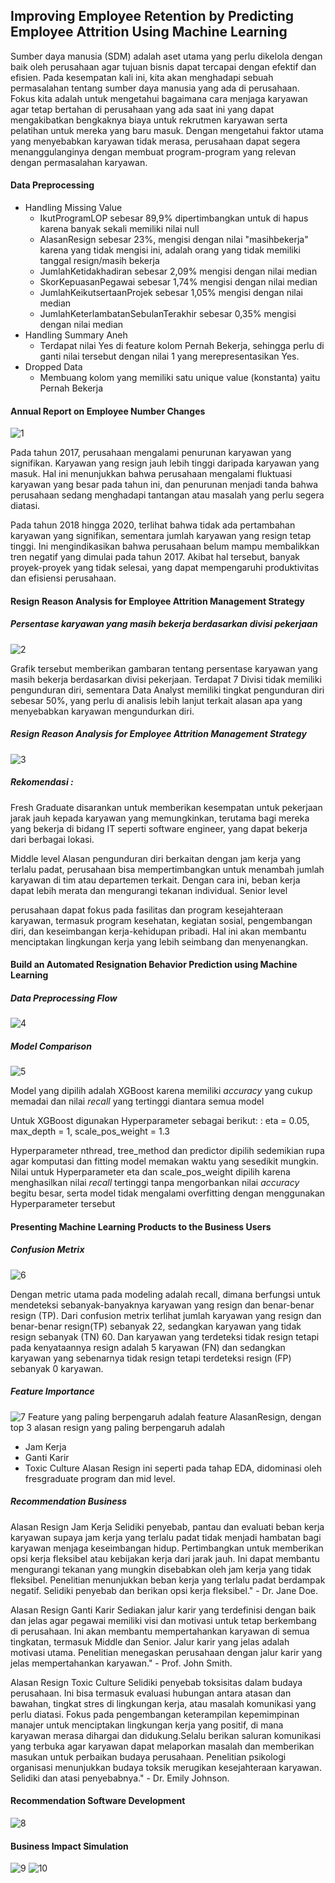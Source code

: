 ## Improving Employee Retention by Predicting Employee Attrition Using Machine Learning

Sumber daya manusia (SDM) adalah aset utama yang perlu dikelola dengan baik oleh perusahaan agar tujuan bisnis dapat tercapai dengan efektif dan efisien. Pada kesempatan kali ini, kita akan menghadapi sebuah permasalahan tentang sumber daya manusia yang ada di perusahaan. Fokus kita adalah untuk mengetahui bagaimana cara menjaga karyawan agar tetap bertahan di perusahaan yang ada saat ini yang dapat mengakibatkan bengkaknya biaya untuk rekrutmen karyawan serta pelatihan untuk mereka yang baru masuk. Dengan mengetahui faktor utama yang menyebabkan karyawan tidak merasa, perusahaan dapat segera menanggulanginya dengan membuat program-program yang relevan dengan permasalahan karyawan.

#### Data Preprocessing
 - Handling Missing Value 
	 -  IkutProgramLOP sebesar 89,9% dipertimbangkan untuk di hapus karena banyak sekali memiliki nilai null
	 - AlasanResign sebesar 23%, mengisi dengan nilai "masihbekerja" karena yang tidak mengisi ini, adalah orang yang tidak memiliki tanggal resign/masih bekerja
	 - JumlahKetidakhadiran sebesar 2,09% mengisi dengan nilai median
	 - SkorKepuasanPegawai sebesar 1,74% mengisi dengan nilai median
	 - JumlahKeikutsertaanProjek sebesar 1,05% mengisi dengan nilai median
	 - JumlahKeterlambatanSebulanTerakhir sebesar 0,35% mengisi dengan nilai median
 - Handling Summary Aneh 
	 -  Terdapat nilai Yes di feature kolom Pernah Bekerja, sehingga perlu di ganti nilai tersebut dengan nilai 1 yang merepresentasikan Yes.
 - Dropped Data
	 - Membuang kolom yang memiliki satu unique value (konstanta) yaitu Pernah Bekerja

#### Annual Report on Employee Number Changes
![1](https://github.com/cittamudita/Improving-Employee-Retention-by-Predicting-Employee-Attrition-Using-Machine-Learning/blob/905c9f49c84a62eb3c0ebc1a56faa2cf126e8e3f/1.jpeg)

Pada tahun 2017, perusahaan mengalami penurunan karyawan yang signifikan. Karyawan yang resign jauh lebih tinggi daripada karyawan yang masuk. Hal ini menunjukkan bahwa perusahaan mengalami fluktuasi karyawan yang besar pada tahun ini, dan penurunan menjadi tanda bahwa perusahaan sedang menghadapi tantangan atau masalah yang perlu segera diatasi.

Pada tahun 2018 hingga 2020, terlihat bahwa tidak ada pertambahan karyawan yang signifikan, sementara jumlah karyawan yang resign tetap tinggi. Ini mengindikasikan bahwa perusahaan belum mampu membalikkan tren negatif yang dimulai pada tahun 2017. Akibat hal tersebut, banyak proyek-proyek yang tidak selesai, yang dapat mempengaruhi produktivitas dan efisiensi perusahaan.

#### Resign Reason Analysis for Employee Attrition Management Strategy
#####  Persentase karyawan yang masih bekerja berdasarkan divisi pekerjaan
![2](https://github.com/cittamudita/Improving-Employee-Retention-by-Predicting-Employee-Attrition-Using-Machine-Learning/blob/905c9f49c84a62eb3c0ebc1a56faa2cf126e8e3f/2.jpeg)

Grafik tersebut memberikan gambaran tentang persentase karyawan yang masih bekerja berdasarkan divisi pekerjaan. Terdapat 7 Divisi tidak memiliki pengunduran diri, sementara Data Analyst memiliki tingkat pengunduran diri sebesar 50%, yang perlu di analisis lebih lanjut terkait alasan apa yang menyebabkan karyawan mengundurkan diri.

##### Resign Reason Analysis for Employee Attrition Management Strategy
![3](https://github.com/cittamudita/Improving-Employee-Retention-by-Predicting-Employee-Attrition-Using-Machine-Learning/blob/905c9f49c84a62eb3c0ebc1a56faa2cf126e8e3f/3.jpeg)

##### Rekomendasi :
Fresh Graduate
disarankan untuk memberikan kesempatan untuk pekerjaan jarak jauh kepada karyawan yang memungkinkan, terutama bagi mereka yang bekerja di bidang IT seperti software engineer, yang dapat bekerja dari berbagai lokasi.

Middle level
Alasan pengunduran diri berkaitan dengan jam kerja yang terlalu padat, perusahaan bisa mempertimbangkan untuk menambah jumlah karyawan di tim atau departemen terkait. Dengan cara ini, beban kerja dapat lebih merata dan mengurangi tekanan individual.
Senior level

perusahaan dapat fokus pada fasilitas dan program kesejahteraan karyawan, termasuk program kesehatan, kegiatan sosial, pengembangan diri, dan keseimbangan kerja-kehidupan pribadi. Hal ini akan membantu menciptakan lingkungan kerja yang lebih seimbang dan menyenangkan.

#### Build an Automated Resignation Behavior Prediction using Machine Learning
##### Data Preprocessing Flow
![4](https://github.com/cittamudita/Improving-Employee-Retention-by-Predicting-Employee-Attrition-Using-Machine-Learning/blob/905c9f49c84a62eb3c0ebc1a56faa2cf126e8e3f/4.jpeg)

##### Model Comparison
![5](https://github.com/cittamudita/Improving-Employee-Retention-by-Predicting-Employee-Attrition-Using-Machine-Learning/blob/905c9f49c84a62eb3c0ebc1a56faa2cf126e8e3f/5.jpeg)

Model yang dipilih adalah XGBoost karena memiliki *accuracy* yang cukup memadai dan nilai *recall* yang tertinggi diantara semua model

Untuk XGBoost digunakan Hyperparameter sebagai berikut: : eta = 0.05, max_depth = 1, scale_pos_weight = 1.3

Hyperparameter nthread, tree_method dan predictor dipilih sedemikian rupa agar komputasi dan fitting model memakan waktu yang sesedikit mungkin. Nilai untuk Hyperparameter eta dan scale_pos_weight dipilih karena menghasilkan nilai *recall* tertinggi tanpa mengorbankan nilai *accuracy* begitu besar, serta model tidak mengalami overfitting dengan menggunakan Hyperparameter tersebut

#### Presenting Machine Learning Products to the Business Users
##### Confusion Metrix
![6](https://github.com/cittamudita/Improving-Employee-Retention-by-Predicting-Employee-Attrition-Using-Machine-Learning/blob/905c9f49c84a62eb3c0ebc1a56faa2cf126e8e3f/6.jpeg)

Dengan metric utama pada modeling adalah recall, dimana berfungsi untuk mendeteksi sebanyak-banyaknya karyawan yang resign dan benar-benar resign (TP).
Dari confusion metrix terlihat jumlah karyawan yang resign dan benar-benar resign(TP) sebanyak 22, sedangkan karyawan yang tidak resign sebanyak (TN) 60.
Dan karyawan yang terdeteksi tidak resign tetapi pada kenyataannya resign adalah 5 karyawan (FN) dan sedangkan karyawan yang sebenarnya tidak resign tetapi terdeteksi resign (FP) sebanyak 0 karyawan.

##### Feature Importance
![7](https://github.com/cittamudita/Improving-Employee-Retention-by-Predicting-Employee-Attrition-Using-Machine-Learning/blob/905c9f49c84a62eb3c0ebc1a56faa2cf126e8e3f/7.jpeg)
Feature yang paling berpengaruh adalah feature AlasanResign, dengan top 3 alasan resign yang paling berpengaruh adalah
-   Jam Kerja
-   Ganti Karir
-   Toxic Culture
Alasan Resign ini seperti pada tahap EDA, didominasi oleh fresgraduate program dan mid level.

##### Recommendation Business
Alasan Resign Jam Kerja
Selidiki penyebab, pantau dan evaluati beban kerja karyawan supaya jam kerja yang terlalu padat tidak menjadi hambatan bagi karyawan menjaga keseimbangan hidup. Pertimbangkan untuk memberikan opsi kerja fleksibel atau kebijakan kerja dari jarak jauh. Ini dapat membantu mengurangi tekanan yang mungkin disebabkan oleh jam kerja yang tidak fleksibel.
Penelitian menunjukkan beban kerja yang terlalu padat berdampak negatif. Selidiki penyebab dan berikan opsi kerja fleksibel." - Dr. Jane Doe.
  
  
Alasan Resign Ganti Karir
Sediakan jalur karir yang terdefinisi dengan baik dan jelas agar pegawai memiliki visi dan motivasi untuk tetap berkembang di perusahaan. Ini akan membantu mempertahankan karyawan di semua tingkatan, termasuk Middle dan Senior.
Jalur karir yang jelas adalah motivasi utama. Penelitian menegaskan perusahaan dengan jalur karir yang jelas mempertahankan karyawan." - Prof. John Smith.
  

Alasan Resign Toxic Culture
Selidiki penyebab toksisitas dalam budaya perusahaan. Ini bisa termasuk evaluasi hubungan antara atasan dan bawahan, tingkat stres di lingkungan kerja, atau masalah komunikasi yang perlu diatasi. Fokus pada pengembangan keterampilan kepemimpinan manajer untuk menciptakan lingkungan kerja yang positif, di mana karyawan merasa dihargai dan didukung.Selalu berikan saluran komunikasi yang terbuka agar karyawan dapat melaporkan masalah dan memberikan masukan untuk perbaikan budaya perusahaan.
Penelitian psikologi organisasi menunjukkan budaya toksik merugikan kesejahteraan karyawan. Selidiki dan atasi penyebabnya." - Dr. Emily Johnson.
  
  #### Recommendation Software Development
  ![8](https://github.com/cittamudita/Improving-Employee-Retention-by-Predicting-Employee-Attrition-Using-Machine-Learning/blob/905c9f49c84a62eb3c0ebc1a56faa2cf126e8e3f/8.jpeg)
  
  #### Business Impact Simulation
  ![9](https://github.com/cittamudita/Improving-Employee-Retention-by-Predicting-Employee-Attrition-Using-Machine-Learning/blob/905c9f49c84a62eb3c0ebc1a56faa2cf126e8e3f/9.jpeg)
  ![10](https://github.com/cittamudita/Improving-Employee-Retention-by-Predicting-Employee-Attrition-Using-Machine-Learning/blob/905c9f49c84a62eb3c0ebc1a56faa2cf126e8e3f/10.jpeg)
